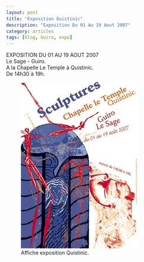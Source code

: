 ```yaml
---
layout: post
title: "Exposition Quistinic"
description: "Exposition Du 01 Au 19 Aout 2007"
category: articles
tags: [blog, Guiro, expo]
---
```

EXPOSITION DU 01 AU 19 AOUT 2007  
Le Sage - Guiro.  
A la Chapelle Le Temple à Quistinic.  
De 14h30 à 19h.  
<figure>
	<img src="/images/exposition-quistinic.jpg">
	<figcaption>Affiche exposition Quistinic.</figcaption>
</figure>
